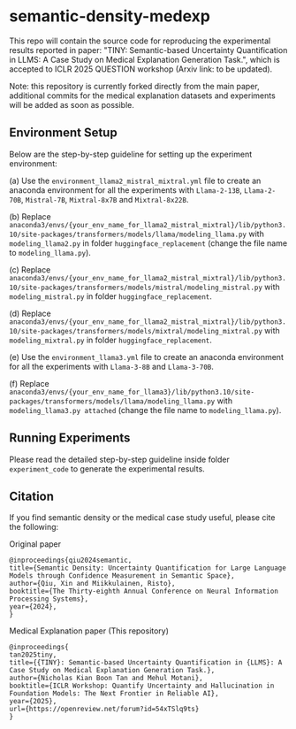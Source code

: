 # semantic-density-medexp
This repo will contain the source code for reproducing the experimental results reported in paper: "TINY: Semantic-based Uncertainty Quantification in LLMS: A Case Study on Medical Explanation Generation Task.", which is accepted to ICLR 2025 QUESTION workshop (Arxiv link: to be updated).

Note: this repository is currently forked directly from the main paper, additional commits for the medical explanation datasets and experiments will be added as soon as possible.

## Environment Setup

Below are the step-by-step guideline for setting up the experiment environment:

(a) Use the ```environment_llama2_mistral_mixtral.yml``` file to create an anaconda environment for all the experiments with ```Llama-2-13B```, ```Llama-2-70B```, ```Mistral-7B```, ```Mixtral-8x7B``` and ```Mixtral-8x22B```. 

(b) Replace ```anaconda3/envs/{your_env_name_for_llama2_mistral_mixtral}/lib/python3.10/site-packages/transformers/models/llama/modeling_llama.py``` with ```modeling_llama2.py``` in folder ```huggingface_replacement``` (change the file name to ```modeling_llama.py```). 

(c) Replace ```anaconda3/envs/{your_env_name_for_llama2_mistral_mixtral}/lib/python3.10/site-packages/transformers/models/mistral/modeling_mistral.py``` with ```modeling_mistral.py``` in folder ```huggingface_replacement```. 

(d) Replace ```anaconda3/envs/{your_env_name_for_llama2_mistral_mixtral}/lib/python3.10/site-packages/transformers/models/mixtral/modeling_mixtral.py``` with ```modeling_mixtral.py``` in folder ```huggingface_replacement```. 

(e) Use the ```environment_llama3.yml``` file to create an anaconda environment for all the experiments with ```Llama-3-8B``` and ```Llama-3-70B```. 

(f) Replace ```anaconda3/envs/{your_env_name_for_llama3}/lib/python3.10/site-packages/transformers/models/llama/modeling_llama.py``` with ```modeling_llama3.py attached``` (change the file name to ```modeling_llama.py```).

## Running Experiments

Please read the detailed step-by-step guideline inside folder ```experiment_code``` to generate the experimental results.

## Citation
If you find semantic density or the medical case study useful, please cite the following:

Original paper
```
@inproceedings{qiu2024semantic,
title={Semantic Density: Uncertainty Quantification for Large Language Models through Confidence Measurement in Semantic Space},
author={Qiu, Xin and Miikkulainen, Risto},
booktitle={The Thirty-eighth Annual Conference on Neural Information Processing Systems},
year={2024},
}
```
Medical Explanation paper (This repository)
```
@inproceedings{
tan2025tiny,
title={{TINY}: Semantic-based Uncertainty Quantification in {LLMS}: A Case Study on Medical Explanation Generation Task.},
author={Nicholas Kian Boon Tan and Mehul Motani},
booktitle={ICLR Workshop: Quantify Uncertainty and Hallucination in Foundation Models: The Next Frontier in Reliable AI},
year={2025},
url={https://openreview.net/forum?id=54xTSlq9ts}
}
```
